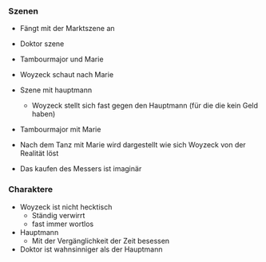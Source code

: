 ### Szenen 

- Fängt mit der Marktszene an 
- Doktor szene 
- Tambourmajor und Marie 
- Woyzeck schaut nach Marie
- Szene mit hauptmann
	- Woyzeck stellt sich fast gegen den Hauptmann (für die die kein Geld haben)
- Tambourmajor mit Marie 

- Nach dem Tanz mit Marie wird dargestellt wie sich Woyzeck von der Realität löst
- Das kaufen des Messers ist imaginär
### Charaktere 

- Woyzeck ist nicht hecktisch 
	- Ständig verwirrt 
	- fast immer wortlos 
- Hauptmann 
	- Mit der Vergänglichkeit der Zeit besessen
- Doktor ist wahnsinniger als der Hauptmann 